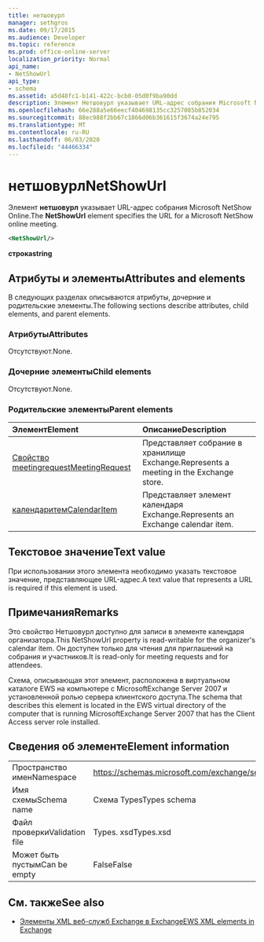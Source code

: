 ```yaml
---
title: нетшовурл
manager: sethgros
ms.date: 09/17/2015
ms.audience: Developer
ms.topic: reference
ms.prod: office-online-server
localization_priority: Normal
api_name:
- NetShowUrl
api_type:
- schema
ms.assetid: a5d48fc1-b141-422c-bcb0-05d0f9ba90dd
description: Элемент Нетшовурл указывает URL-адрес собрания Microsoft NetShow Online.
ms.openlocfilehash: 66e288a5e66eecf404698135cc3257085b852034
ms.sourcegitcommit: 88ec988f2bb67c1866d06b361615f3674a24e795
ms.translationtype: MT
ms.contentlocale: ru-RU
ms.lasthandoff: 06/03/2020
ms.locfileid: "44466334"
---
```

# <a name="netshowurl"></a><span data-ttu-id="581fb-103">нетшовурл</span><span class="sxs-lookup"><span data-stu-id="581fb-103">NetShowUrl</span></span>

<span data-ttu-id="581fb-104">Элемент **нетшовурл** указывает URL-адрес собрания Microsoft NetShow Online.</span><span class="sxs-lookup"><span data-stu-id="581fb-104">The **NetShowUrl** element specifies the URL for a Microsoft NetShow online meeting.</span></span> 
  
```xml
<NetShowUrl/>
```

 <span data-ttu-id="581fb-105">**строка**</span><span class="sxs-lookup"><span data-stu-id="581fb-105">**string**</span></span>
## <a name="attributes-and-elements"></a><span data-ttu-id="581fb-106">Атрибуты и элементы</span><span class="sxs-lookup"><span data-stu-id="581fb-106">Attributes and elements</span></span>

<span data-ttu-id="581fb-107">В следующих разделах описываются атрибуты, дочерние и родительские элементы.</span><span class="sxs-lookup"><span data-stu-id="581fb-107">The following sections describe attributes, child elements, and parent elements.</span></span>
  
### <a name="attributes"></a><span data-ttu-id="581fb-108">Атрибуты</span><span class="sxs-lookup"><span data-stu-id="581fb-108">Attributes</span></span>

<span data-ttu-id="581fb-109">Отсутствуют.</span><span class="sxs-lookup"><span data-stu-id="581fb-109">None.</span></span>
  
### <a name="child-elements"></a><span data-ttu-id="581fb-110">Дочерние элементы</span><span class="sxs-lookup"><span data-stu-id="581fb-110">Child elements</span></span>

<span data-ttu-id="581fb-111">Отсутствуют.</span><span class="sxs-lookup"><span data-stu-id="581fb-111">None.</span></span>
  
### <a name="parent-elements"></a><span data-ttu-id="581fb-112">Родительские элементы</span><span class="sxs-lookup"><span data-stu-id="581fb-112">Parent elements</span></span>

|<span data-ttu-id="581fb-113">**Элемент**</span><span class="sxs-lookup"><span data-stu-id="581fb-113">**Element**</span></span>|<span data-ttu-id="581fb-114">**Описание**</span><span class="sxs-lookup"><span data-stu-id="581fb-114">**Description**</span></span>|
|:-----|:-----|
|[<span data-ttu-id="581fb-115">Свойство meetingrequest</span><span class="sxs-lookup"><span data-stu-id="581fb-115">MeetingRequest</span></span>](meetingrequest.md) <br/> |<span data-ttu-id="581fb-116">Представляет собрание в хранилище Exchange.</span><span class="sxs-lookup"><span data-stu-id="581fb-116">Represents a meeting in the Exchange store.</span></span>  <br/> |
|[<span data-ttu-id="581fb-117">календаритем</span><span class="sxs-lookup"><span data-stu-id="581fb-117">CalendarItem</span></span>](calendaritem.md) <br/> |<span data-ttu-id="581fb-118">Представляет элемент календаря Exchange.</span><span class="sxs-lookup"><span data-stu-id="581fb-118">Represents an Exchange calendar item.</span></span>  <br/> |
   
## <a name="text-value"></a><span data-ttu-id="581fb-119">Текстовое значение</span><span class="sxs-lookup"><span data-stu-id="581fb-119">Text value</span></span>

<span data-ttu-id="581fb-120">При использовании этого элемента необходимо указать текстовое значение, представляющее URL-адрес.</span><span class="sxs-lookup"><span data-stu-id="581fb-120">A text value that represents a URL is required if this element is used.</span></span>
  
## <a name="remarks"></a><span data-ttu-id="581fb-121">Примечания</span><span class="sxs-lookup"><span data-stu-id="581fb-121">Remarks</span></span>

<span data-ttu-id="581fb-122">Это свойство Нетшовурл доступно для записи в элементе календаря организатора.</span><span class="sxs-lookup"><span data-stu-id="581fb-122">This NetShowUrl property is read-writable for the organizer's calendar item.</span></span> <span data-ttu-id="581fb-123">Он доступен только для чтения для приглашений на собрания и участников.</span><span class="sxs-lookup"><span data-stu-id="581fb-123">It is read-only for meeting requests and for attendees.</span></span>
  
<span data-ttu-id="581fb-124">Схема, описывающая этот элемент, расположена в виртуальном каталоге EWS на компьютере с MicrosoftExchange Server 2007 и установленной ролью сервера клиентского доступа.</span><span class="sxs-lookup"><span data-stu-id="581fb-124">The schema that describes this element is located in the EWS virtual directory of the computer that is running MicrosoftExchange Server 2007 that has the Client Access server role installed.</span></span>
  
## <a name="element-information"></a><span data-ttu-id="581fb-125">Сведения об элементе</span><span class="sxs-lookup"><span data-stu-id="581fb-125">Element information</span></span>

|||
|:-----|:-----|
|<span data-ttu-id="581fb-126">Пространство имен</span><span class="sxs-lookup"><span data-stu-id="581fb-126">Namespace</span></span>  <br/> |https://schemas.microsoft.com/exchange/services/2006/types  <br/> |
|<span data-ttu-id="581fb-127">Имя схемы</span><span class="sxs-lookup"><span data-stu-id="581fb-127">Schema name</span></span>  <br/> |<span data-ttu-id="581fb-128">Схема Types</span><span class="sxs-lookup"><span data-stu-id="581fb-128">Types schema</span></span>  <br/> |
|<span data-ttu-id="581fb-129">Файл проверки</span><span class="sxs-lookup"><span data-stu-id="581fb-129">Validation file</span></span>  <br/> |<span data-ttu-id="581fb-130">Types. xsd</span><span class="sxs-lookup"><span data-stu-id="581fb-130">Types.xsd</span></span>  <br/> |
|<span data-ttu-id="581fb-131">Может быть пустым</span><span class="sxs-lookup"><span data-stu-id="581fb-131">Can be empty</span></span>  <br/> |<span data-ttu-id="581fb-132">False</span><span class="sxs-lookup"><span data-stu-id="581fb-132">False</span></span>  <br/> |
   
## <a name="see-also"></a><span data-ttu-id="581fb-133">См. также</span><span class="sxs-lookup"><span data-stu-id="581fb-133">See also</span></span>



- [<span data-ttu-id="581fb-134">Элементы XML веб-служб Exchange в Exchange</span><span class="sxs-lookup"><span data-stu-id="581fb-134">EWS XML elements in Exchange</span></span>](ews-xml-elements-in-exchange.md)

